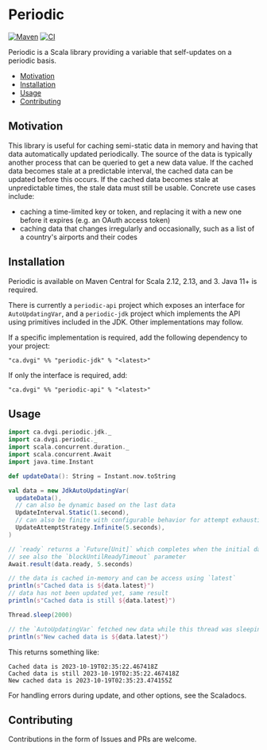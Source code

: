 # Periodic
[![Maven](https://img.shields.io/maven-central/v/ca.dvgi/periodic_2.13?color=blue)](https://search.maven.org/search?q=g:ca.dvgi%20periodic) [![CI](https://img.shields.io/github/actions/workflow/status/dvgica/periodic/ci.yml?branch=main)](https://github.com/dvgica/periodic/actions)

Periodic is a Scala library providing a variable that self-updates on a periodic basis.

- [Motivation](#motivation)
- [Installation](#installation)
- [Usage](#usage)
- [Contributing](#contributing)

## Motivation

This library is useful for caching semi-static data in memory and having that data automatically updated periodically. The source of the data is typically another process that can be queried to get a new data value. If the cached data becomes stale at a predictable interval, the cached data can be updated before this occurs. If the cached data becomes stale at unpredictable times, the stale data must still be usable. Concrete use cases include:

- caching a time-limited key or token, and replacing it with a new one before it expires (e.g. an OAuth access token)
- caching data that changes irregularly and occasionally, such as a list of a country's airports and their codes

## Installation

Periodic is available on Maven Central for Scala 2.12, 2.13, and 3. Java 11+ is required.

There is currently a `periodic-api` project which exposes an interface for `AutoUpdatingVar`, and a `periodic-jdk` project which implements the API using primitives included in the JDK. Other implementations may follow.

If a specific implementation is required, add the following dependency to your project:

`"ca.dvgi" %% "periodic-jdk" % "<latest>"`

If only the interface is required, add:

`"ca.dvgi" %% "periodic-api" % "<latest>"`

## Usage

``` scala
import ca.dvgi.periodic.jdk._
import ca.dvgi.periodic._
import scala.concurrent.duration._
import scala.concurrent.Await
import java.time.Instant

def updateData(): String = Instant.now.toString

val data = new JdkAutoUpdatingVar(
  updateData(),
  // can also be dynamic based on the last data
  UpdateInterval.Static(1.second), 
  // can also be finite with configurable behavior for attempt exhaustion
  UpdateAttemptStrategy.Infinite(5.seconds), 
)

// `ready` returns a `Future[Unit]` which completes when the initial data initialization is complete
// see also the `blockUntilReadyTimeout` parameter
Await.result(data.ready, 5.seconds)

// the data is cached in-memory and can be access using `latest`
println(s"Cached data is ${data.latest}")
// data has not been updated yet, same result
println(s"Cached data is still ${data.latest}")

Thread.sleep(2000)

// the `AutoUpdatingVar` fetched new data while this thread was sleeping
println(s"New cached data is ${data.latest}")
```

This returns something like:
```
Cached data is 2023-10-19T02:35:22.467418Z
Cached data is still 2023-10-19T02:35:22.467418Z
New cached data is 2023-10-19T02:35:23.474155Z
```

For handling errors during update, and other options, see the Scaladocs. 

## Contributing 

Contributions in the form of Issues and PRs are welcome.

